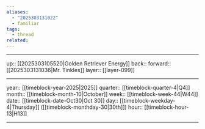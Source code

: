 ```yaml
---
aliases:
  - "2025303131022"
  - familiar
tags:
  - thread
related:
---
```




***

up:: [[2025303105520|Golden Retriever Energy]]
back:: 
forward:: [[2025303131036|Mr. Tinkles]]
layer:: [[layer-099]]

***

year:: [[timeblock-year-2025|2025]]
quarter:: [[timeblock-quarter-4|Q4]]
month:: [[timeblock-month-10|October]]
week:: [[timeblock-week-44|W44]]
date:: [[timeblock-date-Oct30|Oct 30]]
day:: [[timeblock-weekday-4|Thursday]] ([[timeblock-monthday-30|30th]])
hour:: [[timeblock-hour-13|H13]]

***
